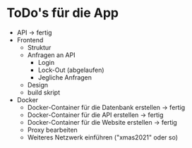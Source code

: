 # ToDo's für die App

* API -> fertig
* Frontend
    * Struktur
    * Anfragen an API
        * Login
        * Lock-Out (abgelaufen)
        * Jegliche Anfragen
    * Design
    * build skript
* Docker
    * Docker-Container für die Datenbank erstellen -> fertig
    * Docker-Container für die API erstellen -> fertig
    * Docker-Container für die Website erstellen -> fertig
    * Proxy bearbeiten
    * Weiteres Netzwerk einführen ("xmas2021" oder so)

